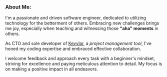 ### About Me:

I'm a passionate and driven software engineer, dedicated to utilizing technology for the betterment of others. Embracing new challenges brings me joy, especially when teaching and witnessing those **"aha" moments** in others.

As CTO and sole developer of [Kevvlar](https://kevvlar.com), a *project management tool*, I've honed my coding expertise and embraced effective collaboration.

I welcome feedback and approach every task with a beginner's mindset, striving for excellence and paying meticulous attention to detail. My focus is on making a positive impact in all endeavors.
